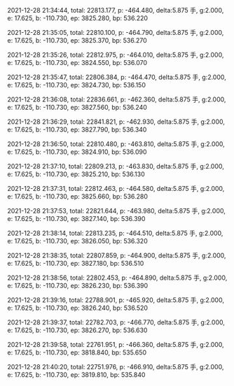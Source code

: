 2021-12-28 21:34:44, total: 22813.177, p: -464.480, delta:5.875 手, g:2.000, e: 17.625, b: -110.730, ep: 3825.280, bp: 536.220

2021-12-28 21:35:05, total: 22810.100, p: -464.790, delta:5.875 手, g:2.000, e: 17.625, b: -110.730, ep: 3825.370, bp: 536.270

2021-12-28 21:35:26, total: 22812.975, p: -464.010, delta:5.875 手, g:2.000, e: 17.625, b: -110.730, ep: 3824.550, bp: 536.070

2021-12-28 21:35:47, total: 22806.384, p: -464.470, delta:5.875 手, g:2.000, e: 17.625, b: -110.730, ep: 3824.730, bp: 536.150

2021-12-28 21:36:08, total: 22836.661, p: -462.360, delta:5.875 手, g:2.000, e: 17.625, b: -110.730, ep: 3827.560, bp: 536.240

2021-12-28 21:36:29, total: 22841.821, p: -462.930, delta:5.875 手, g:2.000, e: 17.625, b: -110.730, ep: 3827.790, bp: 536.340

2021-12-28 21:36:50, total: 22810.480, p: -463.810, delta:5.875 手, g:2.000, e: 17.625, b: -110.730, ep: 3824.910, bp: 536.090

2021-12-28 21:37:10, total: 22809.213, p: -463.830, delta:5.875 手, g:2.000, e: 17.625, b: -110.730, ep: 3825.210, bp: 536.130

2021-12-28 21:37:31, total: 22812.463, p: -464.580, delta:5.875 手, g:2.000, e: 17.625, b: -110.730, ep: 3825.660, bp: 536.280

2021-12-28 21:37:53, total: 22821.644, p: -463.980, delta:5.875 手, g:2.000, e: 17.625, b: -110.730, ep: 3827.140, bp: 536.390

2021-12-28 21:38:14, total: 22813.235, p: -464.510, delta:5.875 手, g:2.000, e: 17.625, b: -110.730, ep: 3826.050, bp: 536.320

2021-12-28 21:38:35, total: 22807.859, p: -464.900, delta:5.875 手, g:2.000, e: 17.625, b: -110.730, ep: 3827.180, bp: 536.510

2021-12-28 21:38:56, total: 22802.453, p: -464.890, delta:5.875 手, g:2.000, e: 17.625, b: -110.730, ep: 3826.230, bp: 536.390

2021-12-28 21:39:16, total: 22788.901, p: -465.920, delta:5.875 手, g:2.000, e: 17.625, b: -110.730, ep: 3826.240, bp: 536.520

2021-12-28 21:39:37, total: 22782.703, p: -466.770, delta:5.875 手, g:2.000, e: 17.625, b: -110.730, ep: 3826.270, bp: 536.630

2021-12-28 21:39:58, total: 22761.951, p: -466.360, delta:5.875 手, g:2.000, e: 17.625, b: -110.730, ep: 3818.840, bp: 535.650

2021-12-28 21:40:20, total: 22751.976, p: -466.910, delta:5.875 手, g:2.000, e: 17.625, b: -110.730, ep: 3819.810, bp: 535.840